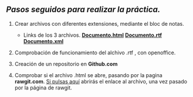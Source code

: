 ## _Pasos seguidos para realizar la práctica._

1. Crear archivos con diferentes extensiones, mediante el bloc de notas.

    * Links de los 3 archivos.
    __[Documento.html](https://raw.githubusercontent.com/pep232/hello-wolrd/master/documento.html)__
    __[Documento.rtf](https://raw.githubusercontent.com/pep232/hello-wolrd/master/documento.rtf)__
   __[Documento.xml](https://raw.githubusercontent.com/pep232/hello-wolrd/master/documento.xml)__
1. Comprobación de funcionamiento del alchivo .rtf , con openoffice.
1. Creación de un repositorio en __Github.com__
1. Comprobar si el archivo .html se abre, pasando por la pagina __rawgit.com__. [Si pulsas aquí](https://rawgit.com/pep232/hello-wolrd/master/doc.html) abrirás el enlace al archivo, una vez pasado por la página de rawgit.
